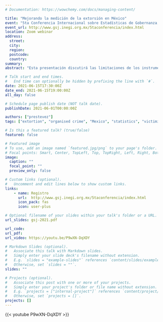 ```yaml
---
# Documentation: https://wowchemy.com/docs/managing-content/

title: "Mejorando la medición de la extorsión en México"
event: "5ta Conferencia Internacional sobre Estadísticas de Gobernanza, Seguridad y Justicia"
event_url: http://www.gsj.inegi.org.mx/5taconferencia/index.html
location: Zoom webinar
address:
  street:
  city:
  region:
  postcode:
  country:
summary:
abstract: "Esta presentación discutirá las limitaciones de los instrumentos que existen para medir la extorsión en México, y propondrá maneras en las que pueden ser mejorados."

# Talk start and end times.
#   End time can optionally be hidden by prefixing the line with `#`.
date: 2021-06-15T17:30:00Z
date_end: 2021-06-15T19:00:00Z
all_day: false

# Schedule page publish date (NOT talk date).
publishDate: 2021-06-01T00:00:00Z

authors: ["prestevez"]
tags: ["extortion", "organised crime", "Mexico", "statistics", "victimisation surveys"]

# Is this a featured talk? (true/false)
featured: false

# Featured image
# To use, add an image named `featured.jpg/png` to your page's folder.
# Focal points: Smart, Center, TopLeft, Top, TopRight, Left, Right, BottomLeft, Bottom, BottomRight.
image:
  caption: ""
  focal_point: ""
  preview_only: false

# Custom links (optional).
#   Uncomment and edit lines below to show custom links.
links:
    - name: Registro
      url:  http://www.gsj.inegi.org.mx/5taconferencia/index.html
      icon_pack: fas
      icon: user-plus

# Optional filename of your slides within your talk's folder or a URL.
url_slides: gsj-2021.pdf

url_code:
url_pdf:
url_video: https://youtu.be/P9wXN-DqXDY

# Markdown Slides (optional).
#   Associate this talk with Markdown slides.
#   Simply enter your slide deck's filename without extension.
#   E.g. `slides = "example-slides"` references `content/slides/example-slides.md`.
#   Otherwise, set `slides = ""`.
slides: ""

# Projects (optional).
#   Associate this post with one or more of your projects.
#   Simply enter your project's folder or file name without extension.
#   E.g. `projects = ["internal-project"]` references `content/project/deep-learning/index.md`.
#   Otherwise, set `projects = []`.
projects: []
---
```


{{< youtube P9wXN-DqXDY >}}
